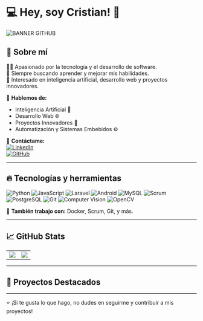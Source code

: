 # 💻 Hey, soy Cristian! 🚀

![BANNER GITHUB](https://github.com/user-attachments/assets/16171ffc-b93d-4358-86c5-3600f3c6dea5)

## 📌 Sobre mí  
🙋‍♂️ Apasionado por la tecnología y el desarrollo de software.  
🎯 Siempre buscando aprender y mejorar mis habilidades.  
🚀 Interesado en inteligencia artificial, desarrollo web y proyectos innovadores.  

💬 **Hablemos de:**  
- Inteligencia Artificial 🧠  
- Desarrollo Web 🌐  
- Proyectos Innovadores 🚀  
- Automatización y Sistemas Embebidos ⚙️  

📩 **Contáctame:**  
[![LinkedIn](https://img.shields.io/badge/LinkedIn-blue?style=for-the-badge&logo=linkedin)](https://www.linkedin.com/in/cristian-eduardo-casta%C3%B1eda-p%C3%A9rez/)  
[![GitHub](https://img.shields.io/badge/GitHub-000?style=for-the-badge&logo=github)](https://github.com/CristianCastax)    

---

## 🔥 Tecnologías y herramientas  

![Python](https://img.shields.io/badge/Python-3776AB?style=for-the-badge&logo=python&logoColor=white)
![JavaScript](https://img.shields.io/badge/JavaScript-F7DF1E?style=for-the-badge&logo=javascript&logoColor=black)
![Laravel](https://img.shields.io/badge/Laravel-FF2D20?style=for-the-badge&logo=laravel&logoColor=white)
![Android](https://img.shields.io/badge/Android-3DDC84?style=for-the-badge&logo=android&logoColor=white)
![MySQL](https://img.shields.io/badge/MySQL-005C84?style=for-the-badge&logo=mysql&logoColor=white)
![Scrum](https://img.shields.io/badge/Scrum-2496ED?style=for-the-badge&logo=scrum&logoColor=white)
![PostgreSQL](https://img.shields.io/badge/PostgreSQL-336791?style=for-the-badge&logo=postgresql&logoColor=white)
![Git](https://img.shields.io/badge/Git-F05032?style=for-the-badge&logo=git&logoColor=white)
![Computer Vision](https://img.shields.io/badge/Computer%20Vision-FF6F00?style=for-the-badge&logo=opencv&logoColor=white)
![OpenCV](https://img.shields.io/badge/OpenCV-5C3EE8?style=for-the-badge&logo=opencv&logoColor=white)


🔧 **También trabajo con:** Docker, Scrum, Git, y más.

---

## 📈 GitHub Stats  

<table>
<tr>
<td>
<img src="https://github-readme-stats.vercel.app/api?username=CristianCastax&show_icons=true&theme=radical" />
</td>
<td>
<img src="https://github-readme-streak-stats.herokuapp.com/?user=CristianCastax&theme=radical" />
</td>
</tr>
</table>

---

## 🚀 Proyectos Destacados  


---

⭐ ¡Si te gusta lo que hago, no dudes en seguirme y contribuir a mis proyectos!  

